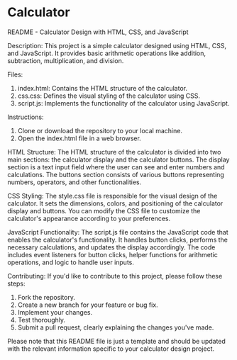 # Calculator

README - Calculator Design with HTML, CSS, and JavaScript

Description:
This project is a simple calculator designed using HTML, CSS, and JavaScript. It provides basic arithmetic operations like addition, subtraction, multiplication, and division.

Files:
1. index.html: Contains the HTML structure of the calculator.
2. css.css: Defines the visual styling of the calculator using CSS.
3. script.js: Implements the functionality of the calculator using JavaScript.

Instructions:
1. Clone or download the repository to your local machine.
2. Open the index.html file in a web browser.

HTML Structure:
The HTML structure of the calculator is divided into two main sections: the calculator display and the calculator buttons. The display section is a text input field where the user can see and enter numbers and calculations. The buttons section consists of various buttons representing numbers, operators, and other functionalities.

CSS Styling:
The style.css file is responsible for the visual design of the calculator. It sets the dimensions, colors, and positioning of the calculator display and buttons. You can modify the CSS file to customize the calculator's appearance according to your preferences.

JavaScript Functionality:
The script.js file contains the JavaScript code that enables the calculator's functionality. It handles button clicks, performs the necessary calculations, and updates the display accordingly. The code includes event listeners for button clicks, helper functions for arithmetic operations, and logic to handle user inputs.


Contributing:
If you'd like to contribute to this project, please follow these steps:
1. Fork the repository.
2. Create a new branch for your feature or bug fix.
3. Implement your changes.
4. Test thoroughly.
5. Submit a pull request, clearly explaining the changes you've made.



Please note that this README file is just a template and should be updated with the relevant information specific to your calculator design project.
